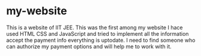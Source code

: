 # my-website
This is a website of IIT JEE. This was the first among my website I hace used HTML CSS and 
JavaScript and tried to implement all the information accept the payment info everything is 
uptodate.
I need to find someone who can authorize my payment options and will help me to work with it.

